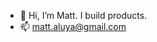 - 👋 Hi, I’m Matt. I build products.
- 📫 matt.aluya@gmail.com

<!---
m-aluya/m-aluya is a ✨ special ✨ repository because its `README.md` (this file) appears on your GitHub profile.
You can click the Preview link to take a look at your changes.
--->
